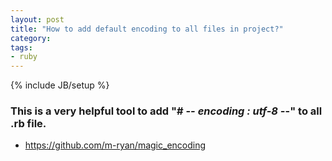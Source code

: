 ```yaml
---
layout: post
title: "How to add default encoding to all files in project?"
category: 
tags:
- ruby
---
```

{% include JB/setup %}

### This is a very helpful tool to add "# -*- encoding : utf-8 -*-" to all .rb file.

* https://github.com/m-ryan/magic_encoding